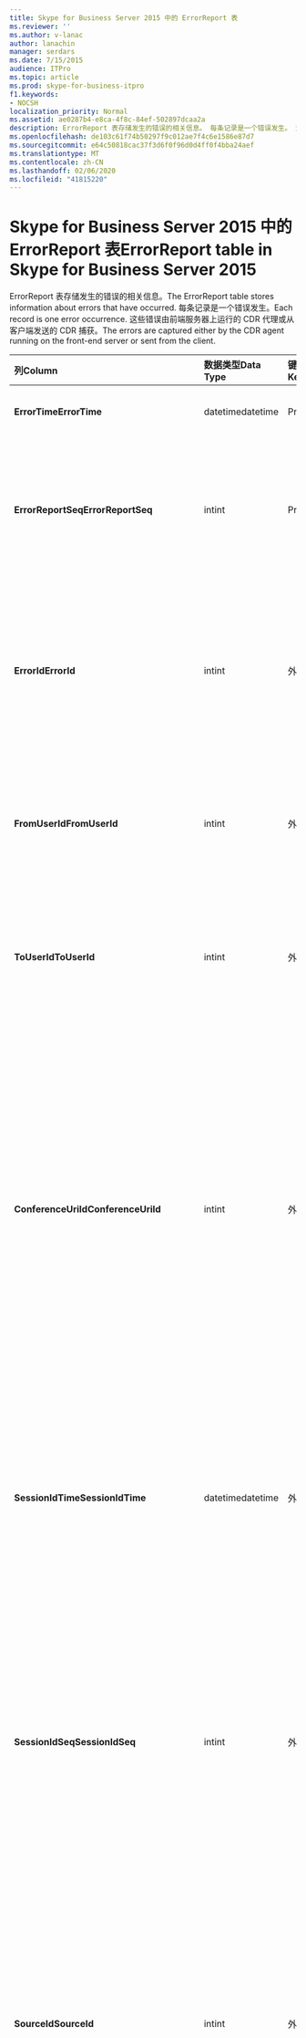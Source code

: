 ```yaml
---
title: Skype for Business Server 2015 中的 ErrorReport 表
ms.reviewer: ''
ms.author: v-lanac
author: lanachin
manager: serdars
ms.date: 7/15/2015
audience: ITPro
ms.topic: article
ms.prod: skype-for-business-itpro
f1.keywords:
- NOCSH
localization_priority: Normal
ms.assetid: ae0287b4-e8ca-4f8c-84ef-502897dcaa2a
description: ErrorReport 表存储发生的错误的相关信息。 每条记录是一个错误发生。 这些错误由前端服务器上运行的 CDR 代理或从客户端发送的 CDR 捕获。
ms.openlocfilehash: de103c61f74b50297f9c012ae7f4c6e1586e87d7
ms.sourcegitcommit: e64c50818cac37f3d6f0f96d0d4ff0f4bba24aef
ms.translationtype: MT
ms.contentlocale: zh-CN
ms.lasthandoff: 02/06/2020
ms.locfileid: "41815220"
---
```

# <a name="errorreport-table-in-skype-for-business-server-2015"></a><span data-ttu-id="e1461-105">Skype for Business Server 2015 中的 ErrorReport 表</span><span class="sxs-lookup"><span data-stu-id="e1461-105">ErrorReport table in Skype for Business Server 2015</span></span>
 
<span data-ttu-id="e1461-106">ErrorReport 表存储发生的错误的相关信息。</span><span class="sxs-lookup"><span data-stu-id="e1461-106">The ErrorReport table stores information about errors that have occurred.</span></span> <span data-ttu-id="e1461-107">每条记录是一个错误发生。</span><span class="sxs-lookup"><span data-stu-id="e1461-107">Each record is one error occurrence.</span></span> <span data-ttu-id="e1461-108">这些错误由前端服务器上运行的 CDR 代理或从客户端发送的 CDR 捕获。</span><span class="sxs-lookup"><span data-stu-id="e1461-108">The errors are captured either by the CDR agent running on the front-end server or sent from the client.</span></span>
  
|<span data-ttu-id="e1461-109">**列**</span><span class="sxs-lookup"><span data-stu-id="e1461-109">**Column**</span></span>|<span data-ttu-id="e1461-110">**数据类型**</span><span class="sxs-lookup"><span data-stu-id="e1461-110">**Data Type**</span></span>|<span data-ttu-id="e1461-111">**键/索引**</span><span class="sxs-lookup"><span data-stu-id="e1461-111">**Key/Index**</span></span>|<span data-ttu-id="e1461-112">**详细信息**</span><span class="sxs-lookup"><span data-stu-id="e1461-112">**Details**</span></span>|
|:-----|:-----|:-----|:-----|
|<span data-ttu-id="e1461-113">**ErrorTime**</span><span class="sxs-lookup"><span data-stu-id="e1461-113">**ErrorTime**</span></span> <br/> |<span data-ttu-id="e1461-114">datetime</span><span class="sxs-lookup"><span data-stu-id="e1461-114">datetime</span></span>  <br/> |<span data-ttu-id="e1461-115">Primary</span><span class="sxs-lookup"><span data-stu-id="e1461-115">Primary</span></span>  <br/> |<span data-ttu-id="e1461-116">出现错误的日期和时间。</span><span class="sxs-lookup"><span data-stu-id="e1461-116">Date and time the error occurred.</span></span>  <br/> |
|<span data-ttu-id="e1461-117">**ErrorReportSeq**</span><span class="sxs-lookup"><span data-stu-id="e1461-117">**ErrorReportSeq**</span></span> <br/> |<span data-ttu-id="e1461-118">int</span><span class="sxs-lookup"><span data-stu-id="e1461-118">int</span></span>  <br/> |<span data-ttu-id="e1461-119">Primary</span><span class="sxs-lookup"><span data-stu-id="e1461-119">Primary</span></span>  <br/> |<span data-ttu-id="e1461-120">标识错误报告的 ID 号。</span><span class="sxs-lookup"><span data-stu-id="e1461-120">ID number to identify the error report.</span></span> <span data-ttu-id="e1461-121">与**ErrorTime**结合使用以唯一标识错误报告。</span><span class="sxs-lookup"><span data-stu-id="e1461-121">Used in conjunction with **ErrorTime** to uniquely identify an error report.</span></span> <br/> |
|<span data-ttu-id="e1461-122">**ErrorId**</span><span class="sxs-lookup"><span data-stu-id="e1461-122">**ErrorId**</span></span> <br/> |<span data-ttu-id="e1461-123">int</span><span class="sxs-lookup"><span data-stu-id="e1461-123">int</span></span>  <br/> |<span data-ttu-id="e1461-124">外表</span><span class="sxs-lookup"><span data-stu-id="e1461-124">Foreign</span></span>  <br/> |<span data-ttu-id="e1461-125">错误类型的唯一 ID。</span><span class="sxs-lookup"><span data-stu-id="e1461-125">Unique ID of the error type.</span></span> <span data-ttu-id="e1461-126">有关详细信息，请参阅[Skype For Business Server 2015 中的 ErrorDef 表](errordef.md)。</span><span class="sxs-lookup"><span data-stu-id="e1461-126">See the [ErrorDef table in Skype for Business Server 2015](errordef.md) for more information.</span></span> <br/> |
|<span data-ttu-id="e1461-127">**FromUserId**</span><span class="sxs-lookup"><span data-stu-id="e1461-127">**FromUserId**</span></span> <br/> |<span data-ttu-id="e1461-128">int</span><span class="sxs-lookup"><span data-stu-id="e1461-128">int</span></span>  <br/> |<span data-ttu-id="e1461-129">外表</span><span class="sxs-lookup"><span data-stu-id="e1461-129">Foreign</span></span>  <br/> |<span data-ttu-id="e1461-130">发出导致错误的请求的用户。</span><span class="sxs-lookup"><span data-stu-id="e1461-130">User who originated the request that caused the error.</span></span> <span data-ttu-id="e1461-131">有关详细信息，请参阅[用户表](users.md)。</span><span class="sxs-lookup"><span data-stu-id="e1461-131">See the [Users table](users.md) for more information.</span></span> <br/> |
|<span data-ttu-id="e1461-132">**ToUserId**</span><span class="sxs-lookup"><span data-stu-id="e1461-132">**ToUserId**</span></span> <br/> |<span data-ttu-id="e1461-133">int</span><span class="sxs-lookup"><span data-stu-id="e1461-133">int</span></span>  <br/> |<span data-ttu-id="e1461-134">外表</span><span class="sxs-lookup"><span data-stu-id="e1461-134">Foreign</span></span>  <br/> |<span data-ttu-id="e1461-135">导致错误的请求的目标用户。</span><span class="sxs-lookup"><span data-stu-id="e1461-135">Destination user for the request that caused the error.</span></span> <span data-ttu-id="e1461-136">有关详细信息，请参阅[用户表](users.md)。</span><span class="sxs-lookup"><span data-stu-id="e1461-136">See the [Users table](users.md) for more information.</span></span> <br/> |
|<span data-ttu-id="e1461-137">**ConferenceUriId**</span><span class="sxs-lookup"><span data-stu-id="e1461-137">**ConferenceUriId**</span></span> <br/> |<span data-ttu-id="e1461-138">int</span><span class="sxs-lookup"><span data-stu-id="e1461-138">int</span></span>  <br/> |<span data-ttu-id="e1461-139">外表</span><span class="sxs-lookup"><span data-stu-id="e1461-139">Foreign</span></span>  <br/> |<span data-ttu-id="e1461-140">与该错误相关的会议 URI。</span><span class="sxs-lookup"><span data-stu-id="e1461-140">Conference URI related to the error.</span></span> <span data-ttu-id="e1461-141">有关详细信息，请参阅[Skype For Business Server 2015 中的 ConferenceUris 表](conferenceuris.md)。</span><span class="sxs-lookup"><span data-stu-id="e1461-141">See the [ConferenceUris table in Skype for Business Server 2015](conferenceuris.md) for more information.</span></span> <span data-ttu-id="e1461-142">通常情况下，如果 ConferenceUriId 不为 null，则 FromUserId 或 ToUserId 将为 null。</span><span class="sxs-lookup"><span data-stu-id="e1461-142">Typically, if ConferenceUriId is not null, then either FromUserId or ToUserId will be null.</span></span> <br/> |
|<span data-ttu-id="e1461-143">**SessionIdTime**</span><span class="sxs-lookup"><span data-stu-id="e1461-143">**SessionIdTime**</span></span> <br/> |<span data-ttu-id="e1461-144">datetime</span><span class="sxs-lookup"><span data-stu-id="e1461-144">datetime</span></span>  <br/> |<span data-ttu-id="e1461-145">外表</span><span class="sxs-lookup"><span data-stu-id="e1461-145">Foreign</span></span>  <br/> |<span data-ttu-id="e1461-146">与**SessionIdSeq**结合使用以唯一标识会话。</span><span class="sxs-lookup"><span data-stu-id="e1461-146">Used in conjunction with **SessionIdSeq** to uniquely identify a session.</span></span> <span data-ttu-id="e1461-147">有关详细信息，请参阅[Skype For Business Server 2015 中的对话框表](dialogs.md)。</span><span class="sxs-lookup"><span data-stu-id="e1461-147">See the [Dialogs table in Skype for Business Server 2015](dialogs.md) for more information.</span></span> <br/> |
|<span data-ttu-id="e1461-148">**SessionIdSeq**</span><span class="sxs-lookup"><span data-stu-id="e1461-148">**SessionIdSeq**</span></span> <br/> |<span data-ttu-id="e1461-149">int</span><span class="sxs-lookup"><span data-stu-id="e1461-149">int</span></span>  <br/> |<span data-ttu-id="e1461-150">外表</span><span class="sxs-lookup"><span data-stu-id="e1461-150">Foreign</span></span>  <br/> |<span data-ttu-id="e1461-151">标识会话的 ID 号。</span><span class="sxs-lookup"><span data-stu-id="e1461-151">ID number to identify the session.</span></span> <span data-ttu-id="e1461-152">与**SessionIdTime**结合使用以唯一标识会话。</span><span class="sxs-lookup"><span data-stu-id="e1461-152">Used in conjunction with **SessionIdTime** to uniquely identify a session.</span></span> <span data-ttu-id="e1461-153">有关详细信息，请参阅[Skype For Business Server 2015 中的对话框表](dialogs.md)。</span><span class="sxs-lookup"><span data-stu-id="e1461-153">See the [Dialogs table in Skype for Business Server 2015](dialogs.md) for more information.</span></span> <br/> |
|<span data-ttu-id="e1461-154">**SourceId**</span><span class="sxs-lookup"><span data-stu-id="e1461-154">**SourceId**</span></span> <br/> |<span data-ttu-id="e1461-155">int</span><span class="sxs-lookup"><span data-stu-id="e1461-155">int</span></span>  <br/> |<span data-ttu-id="e1461-156">外表</span><span class="sxs-lookup"><span data-stu-id="e1461-156">Foreign</span></span>  <br/> |<span data-ttu-id="e1461-157">发送错误报告的服务器（如果正在从服务器组件发送报表）。</span><span class="sxs-lookup"><span data-stu-id="e1461-157">Server that sent the error report (if the report is being sent from a server component).</span></span> <span data-ttu-id="e1461-158">有关详细信息，请参阅[服务器表](servers.md)。</span><span class="sxs-lookup"><span data-stu-id="e1461-158">See the [Servers table](servers.md) for more information.</span></span> <br/> <span data-ttu-id="e1461-159">此字段是在 Microsoft Lync Server 2013 中引入的。</span><span class="sxs-lookup"><span data-stu-id="e1461-159">This field was introduced in Microsoft Lync Server 2013.</span></span>  <br/> |
|<span data-ttu-id="e1461-160">**ApplicationId**</span><span class="sxs-lookup"><span data-stu-id="e1461-160">**ApplicationId**</span></span> <br/> |<span data-ttu-id="e1461-161">int</span><span class="sxs-lookup"><span data-stu-id="e1461-161">int</span></span>  <br/> |<span data-ttu-id="e1461-162">外表</span><span class="sxs-lookup"><span data-stu-id="e1461-162">Foreign</span></span>  <br/> |<span data-ttu-id="e1461-163">发送错误报告的服务器（如果正在从服务器组件发送报表）。</span><span class="sxs-lookup"><span data-stu-id="e1461-163">Server that sent the error report (if the report is being sent from a server component).</span></span> <span data-ttu-id="e1461-164">有关详细信息，请参阅[Skype For Business Server 2015 中的应用程序表](application.md)。</span><span class="sxs-lookup"><span data-stu-id="e1461-164">See the [Application table in Skype for Business Server 2015](application.md) for more information.</span></span> <br/> <span data-ttu-id="e1461-165">此字段是在 Microsoft Lync Server 2013 中引入的。</span><span class="sxs-lookup"><span data-stu-id="e1461-165">This field was introduced in Microsoft Lync Server 2013.</span></span>  <br/> |
|<span data-ttu-id="e1461-166">**MsDiagHeader**</span><span class="sxs-lookup"><span data-stu-id="e1461-166">**MsDiagHeader**</span></span> <br/> |<span data-ttu-id="e1461-167">图像</span><span class="sxs-lookup"><span data-stu-id="e1461-167">image</span></span>  <br/> | <br/> |<span data-ttu-id="e1461-168">有关错误的详细信息。</span><span class="sxs-lookup"><span data-stu-id="e1461-168">More information about the error.</span></span>  <br/> <span data-ttu-id="e1461-169">可以使用以下语法将此数据转换为文本格式：</span><span class="sxs-lookup"><span data-stu-id="e1461-169">This data can be converted to text format by using this syntax:</span></span>  <br/>  `cast(cast(Detail as varbinary(max)) as varchar(max))` <br/> |
|<span data-ttu-id="e1461-170">**ClientVersionId**</span><span class="sxs-lookup"><span data-stu-id="e1461-170">**ClientVersionId**</span></span> <br/> |<span data-ttu-id="e1461-171">int</span><span class="sxs-lookup"><span data-stu-id="e1461-171">int</span></span>  <br/> |<span data-ttu-id="e1461-172">外表</span><span class="sxs-lookup"><span data-stu-id="e1461-172">Foreign</span></span>  <br/> |<span data-ttu-id="e1461-173">发送错误报告的终结点的客户端版本。</span><span class="sxs-lookup"><span data-stu-id="e1461-173">The client version of endpoint that sends the error report.</span></span> <span data-ttu-id="e1461-174">有关详细信息，请参阅[Skype For Business Server 2015 中的 ClientVersions 表](clientversions.md)。</span><span class="sxs-lookup"><span data-stu-id="e1461-174">See the [ClientVersions table in Skype for Business Server 2015](clientversions.md) for more information.</span></span> <br/> |
|<span data-ttu-id="e1461-175">**IsCapturedByServer**</span><span class="sxs-lookup"><span data-stu-id="e1461-175">**IsCapturedByServer**</span></span> <br/> |<span data-ttu-id="e1461-176">bit</span><span class="sxs-lookup"><span data-stu-id="e1461-176">bit</span></span>  <br/> ||<span data-ttu-id="e1461-177">由前端服务器上运行的 CDR 代理捕获的错误报告，或由客户端发送的错误报告。</span><span class="sxs-lookup"><span data-stu-id="e1461-177">Is the error report captured by the CDR agent running on the front-end server, or sent by the client.</span></span>  <br/> |
|<span data-ttu-id="e1461-178">**旗**</span><span class="sxs-lookup"><span data-stu-id="e1461-178">**Flag**</span></span> <br/> |<span data-ttu-id="e1461-179">smallint</span><span class="sxs-lookup"><span data-stu-id="e1461-179">smallint</span></span>  <br/> ||<span data-ttu-id="e1461-180">保留以供将来使用。</span><span class="sxs-lookup"><span data-stu-id="e1461-180">Reserved for future use.</span></span>  <br/> |
|<span data-ttu-id="e1461-181">**TelemetryId**</span><span class="sxs-lookup"><span data-stu-id="e1461-181">**TelemetryId**</span></span> <br/> |<span data-ttu-id="e1461-182">标识符</span><span class="sxs-lookup"><span data-stu-id="e1461-182">uniqueIdentifier</span></span>  <br/> ||<span data-ttu-id="e1461-183">关联会议中涉及的不同组件的加入时间信息的唯一标识符。</span><span class="sxs-lookup"><span data-stu-id="e1461-183">Unique identifier correlating join time information for the different components involved in a conference.</span></span>  <br/> <span data-ttu-id="e1461-184">此字段是在 Microsoft Lync Server 2013 中引入的。</span><span class="sxs-lookup"><span data-stu-id="e1461-184">This field was introduced in Microsoft Lync Server 2013.</span></span>  <br/> |
|<span data-ttu-id="e1461-185">**SessionSetupTime**</span><span class="sxs-lookup"><span data-stu-id="e1461-185">**SessionSetupTime**</span></span> <br/> |<span data-ttu-id="e1461-186">int</span><span class="sxs-lookup"><span data-stu-id="e1461-186">int</span></span>  <br/> ||<span data-ttu-id="e1461-187">特定组件加入会议所需的时间（以毫秒为单位）。</span><span class="sxs-lookup"><span data-stu-id="e1461-187">Time (in milliseconds) required for a specific component to join a conference.</span></span>  <br/> <span data-ttu-id="e1461-188">此字段是在 Microsoft Lync Server 2013 中引入的。</span><span class="sxs-lookup"><span data-stu-id="e1461-188">This field was introduced in Microsoft Lync Server 2013.</span></span>  <br/> |
|<span data-ttu-id="e1461-189">**ServerId**</span><span class="sxs-lookup"><span data-stu-id="e1461-189">**ServerId**</span></span> <br/> |<span data-ttu-id="e1461-190">int</span><span class="sxs-lookup"><span data-stu-id="e1461-190">int</span></span>  <br/> |<span data-ttu-id="e1461-191">外表</span><span class="sxs-lookup"><span data-stu-id="e1461-191">Foreign</span></span>  <br/> |<span data-ttu-id="e1461-192">表示生成错误报告的服务器的完全限定的域名。</span><span class="sxs-lookup"><span data-stu-id="e1461-192">Represents the fully qualified domain name of the server that generated the error report.</span></span>  <br/> |
|<span data-ttu-id="e1461-193">**PoolId**</span><span class="sxs-lookup"><span data-stu-id="e1461-193">**PoolId**</span></span> <br/> |<span data-ttu-id="e1461-194">int</span><span class="sxs-lookup"><span data-stu-id="e1461-194">int</span></span>  <br/> |<span data-ttu-id="e1461-195">外表</span><span class="sxs-lookup"><span data-stu-id="e1461-195">Foreign</span></span>  <br/> |<span data-ttu-id="e1461-196">表示生成错误报告的池的完全限定的域名。</span><span class="sxs-lookup"><span data-stu-id="e1461-196">Represents the fully qualified domain name of the pool where the error report was generated.</span></span>  <br/> |
|<span data-ttu-id="e1461-197">**LastModifiedTime**</span><span class="sxs-lookup"><span data-stu-id="e1461-197">**LastModifiedTime**</span></span> <br/> |<span data-ttu-id="e1461-198">从中</span><span class="sxs-lookup"><span data-stu-id="e1461-198">Datetime</span></span>  <br/> ||<span data-ttu-id="e1461-199">供监视服务内部使用。</span><span class="sxs-lookup"><span data-stu-id="e1461-199">For internal use by the Monitoring service.</span></span>  <br/> <span data-ttu-id="e1461-200">此字段是在 Skype for Business Server 2015 中引入的。</span><span class="sxs-lookup"><span data-stu-id="e1461-200">This field was introduced in Skype for Business Server 2015.</span></span>  <br/> |
   

